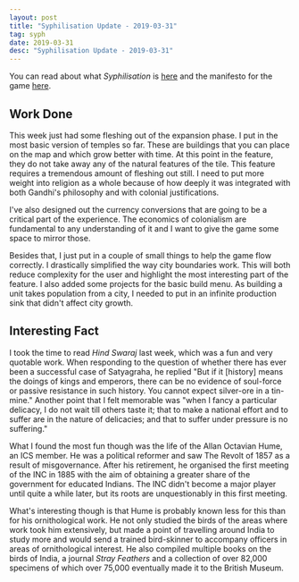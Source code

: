 ```yaml
---
layout: post
title: "Syphilisation Update - 2019-03-31"
tag: syph
date: 2019-03-31
desc: "Syphilisation Update - 2019-03-31"
---
```



You can read about what *Syphilisation* is [here](/blog/syph/announce) and the manifesto for the game [here](/blog/syph/manifesto).

## Work Done

This week just had some fleshing out of the expansion phase. I put in the most basic version of temples so far. These are buildings that you can place on the map and which grow better with time. At this point in the feature, they do not take away any of the natural features of the tile. This feature requires a tremendous amount of fleshing out still. I need to put more weight into religion as a whole because of how deeply it was integrated with both Gandhi's philosophy and with colonial justifications.


I've also designed out the currency conversions that are going to be a critical part of the experience. The economics of colonialism are fundamental to any understanding of it and I want to give the game some space to mirror those.


Besides that, I just put in a couple of small things to help the game flow correctly. I drastically simplified the way city boundaries work. This will both reduce complexity for the user and highlight the most interesting part of the feature. I also added some projects for the basic build menu. As building a unit takes population from a city, I needed to put in an infinite production sink that didn't affect city growth.

## Interesting Fact

I took the time to read *Hind Swaraj* last week, which was a fun and very quotable work. When responding to the question of whether there has ever been a successful case of Satyagraha, he replied "But if it [history] means the doings of kings and emperors, there can be no evidence of soul-force or passive resistance in such history. You cannot expect silver-ore in a tin-mine." Another point that I felt memorable was "when I fancy a particular delicacy, I do not wait till others taste it; that to make a national effort and to suffer are in the nature of delicacies; and that to suffer under pressure is no suffering."


What I found the most fun though was the life of the Allan Octavian Hume, an ICS member. He was a political reformer and saw The Revolt of 1857 as a result of misgovernance. After his retirement, he organised the first meeting of the INC in 1885 with the aim of obtaining a greater share of the government for educated Indians. The INC didn't become a major player until quite a while later, but its roots are unquestionably in this first meeting.


What's interesting though is that Hume is probably known less for this than for his ornithological work. He not only studied the birds of the areas where work took him extensively, but made a point of travelling around India to study more and would send a trained bird-skinner to accompany officers in areas of ornithological interest. He also compiled multiple books on the birds of India, a journal *Stray Feathers* and a collection of over 82,000 specimens of which over 75,000 eventually made it to the British Museum.

